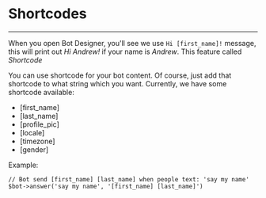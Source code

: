 # Shortcodes
---

When you open Bot Designer, you'll see we use `Hi [first_name]!` message, this will print out *Hi Andrew!* if your name is *Andrew*. This feature called *Shortcode*

You can use shortcode for your bot content. Of course, just add that shortcode to what string which you want. Currently, we have some shortcode available:

- [first_name]
- [last_name]
- [profile_pic]
- [locale]
- [timezone]
- [gender]

Example:

```
// Bot send [first_name] [last_name] when people text: 'say my name'
$bot->answer('say my name', '[first_name] [last_name]')
```
